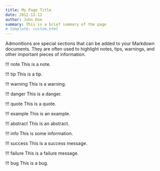 ```yaml
---
title: My Page Title
date: 2012-12-12
author: John Doe
summary: This is a brief summary of the page
# template: custom.html
---
```


Admonitions are special sections that can be added to your Markdown documents. They are often used to highlight notes, tips, warnings, and other important pieces of information.

!!! note
    This is a note.

!!! tip
    This is a tip.

!!! warning
    This is a warning.

!!! danger
    This is a danger.

!!! quote
    This is a quote.

!!! example
    This is an example.

!!! abstract
    This is an abstract.

!!! info
    This is some information.

!!! success
    This is a success message.

!!! failure
    This is a failure message.

!!! bug
    This is a bug.

